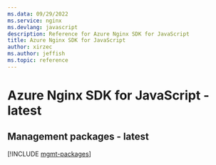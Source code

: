 ```yaml
---
ms.data: 09/29/2022
ms.service: nginx
ms.devlang: javascript
description: Reference for Azure Nginx SDK for JavaScript
title: Azure Nginx SDK for JavaScript
author: xirzec
ms.author: jeffish
ms.topic: reference
---
```

# Azure Nginx SDK for JavaScript - latest

## Management packages - latest
[!INCLUDE [mgmt-packages](nginx-mgmt-index.md)]